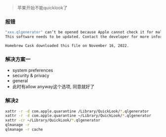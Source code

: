 > 苹果开始不能quicklook了

### 报错

```sh
"xxx.qlgenerator" can’t be opened because Apple cannot check it for malicious software.
This software needs to be updated. Contact the developer for more information.

Homebrew Cask downloaded this file on November 16, 2022.
```

###  解决方案一

- system preferences
- security & privacy
- general
- 此时有allow anyway这个选项, 同意就好了

### 解决2

```sh
xattr -r -d com.apple.quarantine /Library/QuickLook/*.qlgenerator 
xattr -r -d com.apple.quarantine ~/Library/QuickLook/*.qlgenerator 
xattr -cr ~/Library/QuickLook/*.qlgenerator
qlmanage -r
qlmanage -r cache

```

